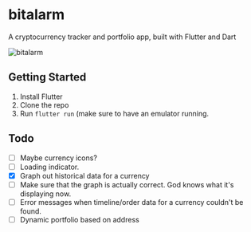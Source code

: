 # bitalarm
A cryptocurrency tracker and portfolio app, built with Flutter and Dart

![bitalarm](https://user-images.githubusercontent.com/207421/34409892-fbfc2770-ebcc-11e7-993c-eb4a8c52aac7.gif)


## Getting Started

1. Install Flutter
2. Clone the repo
3. Run `flutter run` (make sure to have an emulator running.

## Todo

- [ ] Maybe currency icons?
- [ ] Loading indicator.
- [x] Graph out historical data for a currency
- [ ] Make sure that the graph is actually correct. God knows what it's displaying now.
- [ ] Error messages when timeline/order data for a currency couldn't be found.
- [ ] Dynamic portfolio based on address